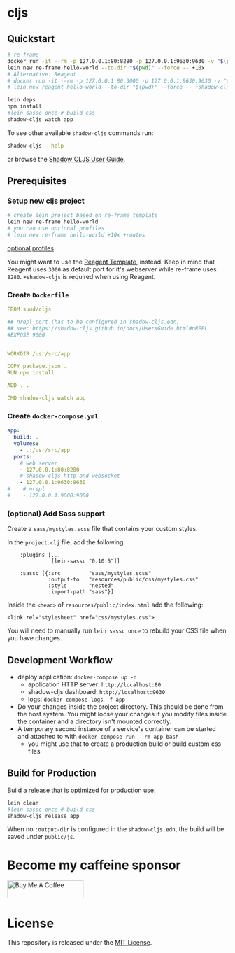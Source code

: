 # cljs

## Quickstart
```sh
# re-frame
docker run -it --rm -p 127.0.0.1:80:8280 -p 127.0.0.1:9630:9630 -v "$(pwd)":/usr/src/app -w /usr/src/app suud/cljs bash
lein new re-frame hello-world --to-dir "$(pwd)" --force -- +10x
# Alternative: Reagent
# docker run -it --rm -p 127.0.0.1:80:3000 -p 127.0.0.1:9630:9630 -v "$(pwd)":/usr/src/app -w /usr/src/app suud/cljs bash
# lein new reagent hello-world --to-dir "$(pwd)" --force -- +shadow-cljs

lein deps
npm install
#lein sassc once # build css
shadow-cljs watch app
```

To see other available `shadow-cljs` commands run:
```sh
shadow-cljs --help
```
or browse the [Shadow CLJS User Guide](https://shadow-cljs.github.io/docs/UsersGuide.html).

## Prerequisites
### Setup new cljs project

```sh
# create lein project based on re-frame template
lein new re-frame hello-world
# you can use optional profiles:
# lein new re-frame hello-world +10x +routes
```
[optional profiles](https://github.com/day8/re-frame-template#extras)


You might want to use the [Reagent Template](https://github.com/reagent-project/reagent-template#usage), instead.
Keep in mind that Reagent uses `3000` as default port for it's webserver while re-frame uses `8280`.
`+shadow-cljs` is required when using Reagent.

### Create `Dockerfile`
```yaml
FROM suud/cljs

## nrepl port (has to be configured in shadow-cljs.edn)
## see: https://shadow-cljs.github.io/docs/UsersGuide.html#nREPL
#EXPOSE 9000


WORKDIR /usr/src/app

COPY package.json .
RUN npm install

ADD . .

CMD shadow-cljs watch app
```

### Create `docker-compose.yml`
```yaml
app:
  build: .
  volumes:
    - .:/usr/src/app
  ports:
    # web server
    - 127.0.0.1:80:8280
    # shadow-cljs http and websocket
    - 127.0.0.1:9630:9630
#    # nrepl
#    - 127.0.0.1:9000:9000
```

### (optional) Add Sass support
Create a `sass/mystyles.scss` file that contains your custom styles.

In the `project.clj` file, add the following:
```
    :plugins [...
              [lein-sassc "0.10.5"]]

    :sassc [{:src         "sass/mystyles.scss"
             :output-to   "resources/public/css/mystyles.css"
             :style       "nested"
             :import-path "sass"}]
```

Inside the `<head>` of `resources/public/index.html` add the following:
```
<link rel="stylesheet" href="css/mystyles.css">
```

You will need to manually run `lein sassc once` to rebuild your CSS file
when you have changes.

## Development Workflow
- deploy application: `docker-compose up -d`
    - application HTTP server: `http://localhost:80`
    - shadow-cljs dashboard: `http://localhost:9630`
    - logs: `docker-compose logs -f app`
- Do your changes inside the project directory. This should be done
from the host system. You might loose your changes if you modify files inside
the container and a directory isn't mounted correctly.
- A temporary second instance of a service's container can be started and
attached to with `docker-compose run --rm app bash`
    - you might use that to create a production build or build custom css files

## Build for Production

Build a release that is optimized for production use:
```sh
lein clean
#lein sassc once # build css
shadow-cljs release app
```
When no `:output-dir` is configured in the `shadow-cljs.edn`, the build will be
saved under `public/js`.

# Become my caffeine sponsor
<a href="https://www.buymeacoffee.com/suud" target="_blank"><img src="https://cdn.buymeacoffee.com/buttons/lato-orange.png" alt="Buy Me A Coffee" style="height: 41px !important;width: 174px !important;" ></a>

# License
This repository is released under the
[MIT License](https://opensource.org/licenses/MIT).
